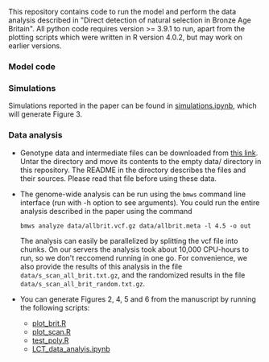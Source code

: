 This repository contains code to run the model and perform the data
analysis described in "Direct detection of natural selection in Bronze
Age Britain". All python code requires version >= 3.9.1 to run, apart
from the plotting scripts which were written in R version 4.0.2, but may
work on earlier versions. 

### Model code

### Simulations

Simulations reported in the paper can be found in [simulations.ipynb](
simulations.ipynb), which will generate Figure 3.

### Data analysis

- Genotype data and intermediate files can be downloaded from [this
  link](https://upenn.box.com/s/qtf6s2504ib5yjm20w740xbp32cd5jck). Untar the directory and move its contents to the empty data/
  directory in this repository. The README in the directory describes
  the files and their sources. Please read that file before using
  these data.

- The genome-wide analysis can be run using the `bmws` command line interface
  (run with -h option to see arguments). You could run the entire
  analysis described in the paper using the command 
  
  ```
  bmws analyze data/allbrit.vcf.gz data/allbrit.meta -l 4.5 -o out
  ```

  The analysis can easily be parallelized by splitting the vcf file into
  chunks. On our servers the analysis took about 10,000 CPU-hours to
  run, so we don't reccomend running in one go. For convenience, we
  also provide the results of this analysis in the file
  `data/s_scan_all_brit.txt.gz`, and the randomized results in the file
  `data/s_scan_all_brit_random.txt.gz`.

- You can generate Figures 2, 4, 5 and 6 from the manuscript by running the following
scripts:
  - [plot_brit.R](scripts/plot_brit.R)
  - [plot_scan.R](scripts/plot_scan.R)
  - [test_poly.R](scripts/test_poly.R)
  - [LCT_data_analyis.ipynb](LCT_data_analyis.ipynb)
